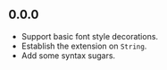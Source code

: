 ## 0.0.0

- Support basic font style decorations.
- Establish the extension on `String`.
- Add some syntax sugars.
